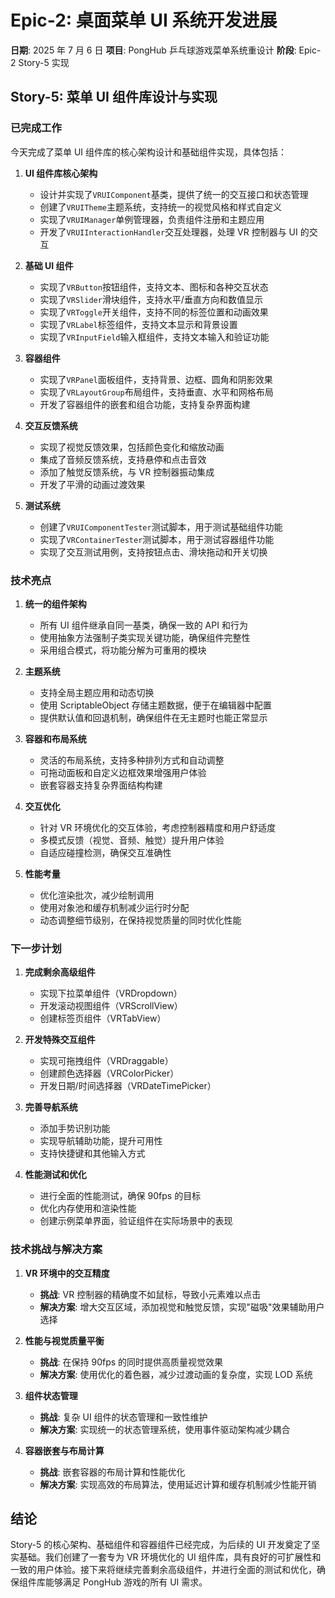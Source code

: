 # Epic-2: 桌面菜单 UI 系统开发进展

**日期**: 2025 年 7 月 6 日
**项目**: PongHub 乒乓球游戏菜单系统重设计
**阶段**: Epic-2 Story-5 实现

## Story-5: 菜单 UI 组件库设计与实现

### 已完成工作

今天完成了菜单 UI 组件库的核心架构设计和基础组件实现，具体包括：

1. **UI 组件库核心架构**

   - 设计并实现了`VRUIComponent`基类，提供了统一的交互接口和状态管理
   - 创建了`VRUITheme`主题系统，支持统一的视觉风格和样式自定义
   - 实现了`VRUIManager`单例管理器，负责组件注册和主题应用
   - 开发了`VRUIInteractionHandler`交互处理器，处理 VR 控制器与 UI 的交互

2. **基础 UI 组件**

   - 实现了`VRButton`按钮组件，支持文本、图标和各种交互状态
   - 实现了`VRSlider`滑块组件，支持水平/垂直方向和数值显示
   - 实现了`VRToggle`开关组件，支持不同的标签位置和动画效果
   - 实现了`VRLabel`标签组件，支持文本显示和背景设置
   - 实现了`VRInputField`输入框组件，支持文本输入和验证功能

3. **容器组件**

   - 实现了`VRPanel`面板组件，支持背景、边框、圆角和阴影效果
   - 实现了`VRLayoutGroup`布局组件，支持垂直、水平和网格布局
   - 开发了容器组件的嵌套和组合功能，支持复杂界面构建

4. **交互反馈系统**

   - 实现了视觉反馈效果，包括颜色变化和缩放动画
   - 集成了音频反馈系统，支持悬停和点击音效
   - 添加了触觉反馈系统，与 VR 控制器振动集成
   - 开发了平滑的动画过渡效果

5. **测试系统**
   - 创建了`VRUIComponentTester`测试脚本，用于测试基础组件功能
   - 实现了`VRContainerTester`测试脚本，用于测试容器组件功能
   - 实现了交互测试用例，支持按钮点击、滑块拖动和开关切换

### 技术亮点

1. **统一的组件架构**

   - 所有 UI 组件继承自同一基类，确保一致的 API 和行为
   - 使用抽象方法强制子类实现关键功能，确保组件完整性
   - 采用组合模式，将功能分解为可重用的模块

2. **主题系统**

   - 支持全局主题应用和动态切换
   - 使用 ScriptableObject 存储主题数据，便于在编辑器中配置
   - 提供默认值和回退机制，确保组件在无主题时也能正常显示

3. **容器和布局系统**

   - 灵活的布局系统，支持多种排列方式和自动调整
   - 可拖动面板和自定义边框效果增强用户体验
   - 嵌套容器支持复杂界面结构构建

4. **交互优化**

   - 针对 VR 环境优化的交互体验，考虑控制器精度和用户舒适度
   - 多模式反馈（视觉、音频、触觉）提升用户体验
   - 自适应碰撞检测，确保交互准确性

5. **性能考量**
   - 优化渲染批次，减少绘制调用
   - 使用对象池和缓存机制减少运行时分配
   - 动态调整细节级别，在保持视觉质量的同时优化性能

### 下一步计划

1. **完成剩余高级组件**

   - 实现下拉菜单组件（VRDropdown）
   - 开发滚动视图组件（VRScrollView）
   - 创建标签页组件（VRTabView）

2. **开发特殊交互组件**

   - 实现可拖拽组件（VRDraggable）
   - 创建颜色选择器（VRColorPicker）
   - 开发日期/时间选择器（VRDateTimePicker）

3. **完善导航系统**

   - 添加手势识别功能
   - 实现导航辅助功能，提升可用性
   - 支持快捷键和其他输入方式

4. **性能测试和优化**
   - 进行全面的性能测试，确保 90fps 的目标
   - 优化内存使用和渲染性能
   - 创建示例菜单界面，验证组件在实际场景中的表现

### 技术挑战与解决方案

1. **VR 环境中的交互精度**

   - **挑战**: VR 控制器的精确度不如鼠标，导致小元素难以点击
   - **解决方案**: 增大交互区域，添加视觉和触觉反馈，实现"磁吸"效果辅助用户选择

2. **性能与视觉质量平衡**

   - **挑战**: 在保持 90fps 的同时提供高质量视觉效果
   - **解决方案**: 使用优化的着色器，减少过渡动画的复杂度，实现 LOD 系统

3. **组件状态管理**

   - **挑战**: 复杂 UI 组件的状态管理和一致性维护
   - **解决方案**: 实现统一的状态管理系统，使用事件驱动架构减少耦合

4. **容器嵌套与布局计算**
   - **挑战**: 嵌套容器的布局计算和性能优化
   - **解决方案**: 实现高效的布局算法，使用延迟计算和缓存机制减少性能开销

## 结论

Story-5 的核心架构、基础组件和容器组件已经完成，为后续的 UI 开发奠定了坚实基础。我们创建了一套专为 VR 环境优化的 UI 组件库，具有良好的可扩展性和一致的用户体验。接下来将继续完善剩余高级组件，并进行全面的测试和优化，确保组件库能够满足 PongHub 游戏的所有 UI 需求。
